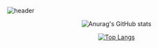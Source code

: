 
![header](https://capsule-render.vercel.app/api?type=cylinder&color=03045e&height=200&section=header&text=hdddhdd&fontSize=90&fontColor=FFFFFF)
<div align="center">



![Anurag's GitHub stats](https://github-readme-stats.vercel.app/api?username=hdddhdd&show_icons=true&theme=graywhite)


[![Top Langs](https://github-readme-stats.vercel.app/api/top-langs/?username=hdddhdd&layout=compact)](https://github.com/anuraghazra/github-readme-stats)
</div>
